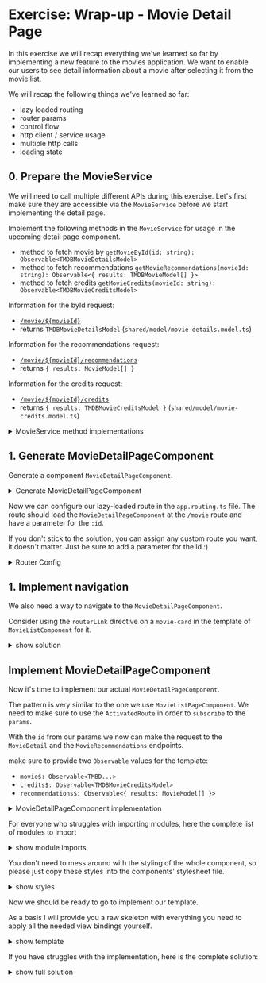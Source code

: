 # Exercise: Wrap-up - Movie Detail Page

In this exercise we will recap everything we've learned so far by implementing a new feature to the movies application.
We want to enable our users to see detail information about a movie after selecting it from the movie list.

We will recap the following things we've learned so far:
* lazy loaded routing
* router params
* control flow
* http client / service usage
* multiple http calls
* loading state

## 0. Prepare the MovieService

We will need to call multiple different APIs during this exercise. Let's first make sure they are accessible via the `MovieService`
before we start implementing the detail page.

Implement the following methods in the `MovieService` for usage in the upcoming detail page component.

* method to fetch movie by `getMovieById(id: string): Observable<TMDBMovieDetailsModel>`
* method to fetch recommendations `getMovieRecommendations(movieId: string): Observable<{ results: TMDBMovieModel[] }>`
* method to fetch credits `getMovieCredits(movieId: string): Observable<TMDBMovieCreditsModel>`

Information for the byId request:
* [`/movie/${movieId}`](https://developers.themoviedb.org/3/movies/get-movie-details)
* returns `TMDBMovieDetailsModel` (`shared/model/movie-details.model.ts`)

Information for the recommendations request:
* [`/movie/${movieId}/recommendations`](https://developers.themoviedb.org/3/movies/get-movie-recommendations)
* returns `{ results: MovieModel[] }`

Information for the credits request:
* [`/movie/${movieId}/credits`](https://developers.themoviedb.org/3/movies/get-movie-credits)
* returns `{ results: TMDBMovieCreditsModel }` (`shared/model/movie-credits.model.ts`)

<details>
  <summary>MovieService method implementations</summary>

```ts

import { HttpClient } from '@angular/common/http';
import { inject, Injectable } from '@angular/core';
import { Observable } from 'rxjs';

import { environment } from '../../environments/environment';
import { TMDBMovieModel } from '../shared/model/movie.model';
import { TMDBMovieCreditsModel } from '../shared/model/movie-credits.model';
import { TMDBMovieDetailsModel } from '../shared/model/movie-details.model';

@Injectable({
  providedIn: 'root',
})
export class MovieService {
  private httpClient = inject(HttpClient);

  getMovieCredits(movieId: string): Observable<TMDBMovieCreditsModel> {
    return this.httpClient.get<TMDBMovieCreditsModel>(
      `${environment.tmdbBaseUrl}/3/movie/${movieId}/credits`
    );
  }

  getMovieRecommendations(
    movieId: string
  ): Observable<{ results: TMDBMovieModel[] }> {
    return this.httpClient.get<{ results: TMDBMovieModel[] }>(
      `${environment.tmdbBaseUrl}/3/movie/${movieId}/recommendations`
    );
  }

  getMovieById(movieId: string): Observable<TMDBMovieDetailsModel> {
    return this.httpClient.get<TMDBMovieDetailsModel>(
      `${environment.tmdbBaseUrl}/3/movie/${movieId}`
    );
  }

  getMovies(category: string): Observable<{ results: TMDBMovieModel[] }> {
    return this.httpClient.get<{ results: TMDBMovieModel[] }>(
      `${environment.tmdbBaseUrl}/3/movie/${category}`
    );
  }
}


```

</details>

## 1. Generate MovieDetailPageComponent

Generate a component `MovieDetailPageComponent`.

<details>
    <summary> Generate MovieDetailPageComponent </summary>

```bash
ng g c movie/movie-detail-page
```

</details>

Now we can configure our lazy-loaded route in the `app.routing.ts` file.
The route should load the `MovieDetailPageComponent` at the `/movie` route and have a parameter for the `:id`. 

If you don't stick to the solution, you can assign any custom route you want, it doesn't matter. Just be sure to add
a parameter for the id :)

<details>
    <summary> Router Config </summary>

```ts
// app.routing.ts

{
    path: 'movie/:id',
    loadComponent: () => import('./movie/movie-detail-page/movie-detail-page.component')
      .then(m => m.MovieDetailPageComponent)
},

```

</details>

## 1. Implement navigation

We also need a way to navigate to the `MovieDetailPageComponent`.

Consider using the `routerLink` directive on a `movie-card` in the template of `MovieListComponent` for it.

<details>
    <summary> show solution </summary>

```html
// movie-list.component.html

<movie-card
  [routerLink]="['movie', movie.id]"
  *ngFor=""></movie-card>

```

</details>

## Implement MovieDetailPageComponent

Now it's time to implement our actual `MovieDetailPageComponent`.

The pattern is very similar to the one we use `MovieListPageComponent`.
We need to make sure to use the `ActivatedRoute` in order to `subscribe` to the `params`.

With the `id` from our params we now can make the request to the `MovieDetail` and the `MovieRecommendations` endpoints.

make sure to provide two `Observable` values for the template:
* `movie$: Observable<TMBD...>`
* `credits$: Observable<TMDBMovieCreditsModel>`
* `recommendations$: Observable<{ results: MovieModel[] }>`

<details>
    <summary> MovieDetailPageComponent implementation </summary>

```ts
// movie-detail-page.component.ts

movie$: Observable<TMDBMovieDetailsModel>;
credits$: Observable<TMDBMovieCreditsModel>;
recommendations$: Observable<{ results: MovieModel[] }>;

constructor(
    private movieService: MovieService,
    private activatedRoute: ActivatedRoute
) { }

ngOnInit(): void {
    this.activatedRoute.params.subscribe(params => {
        if (params.id) {
            this.movie$ = this.movieService.getMovie(params.id);
            this.recommendations$ = this.movieService.getMovieRecommendations(params.id);
            this.credits$ = this.movieService.getMovieCredits(params.id);
        }
    });
}
```

</details>

For everyone who struggles with importing modules, here the complete list of modules to import

<details>
    <summary> show module imports </summary>

```ts

import { Component } from '@angular/core';
import { CommonModule } from '@angular/common';
import { RouterModule, Routes } from '@angular/router';
import { DetailGridModule } from '../../ui/component/detail-grid/detail-grid.module';
import { SvgIconModule } from '../../ui/component/icons/icon.module';
import { StarRatingModule } from '../../ui/pattern/star-rating/star-rating.module';
import { MovieModule } from '../movie.module';

@Component({
    imports: [
        CommonModule,
        RouterModule.forChild(routes),
        DetailGridModule,
        SvgIconModule,
        MovieModule,
        StarRatingModule,
    ],
})
export class MovieDetailPageComponent {}


```
</details>

You don't need to mess around with the styling of the whole component, so please just copy these
styles into the components' stylesheet file.

<details>
    <summary> show styles </summary>

```scss
@import "../../ui/token/mixins/flex";
@import "../../ui/component/aspect-ratio/aspect-ratio";

:host {
  width: 100%;
  display: block;
}

.loader {
  position: absolute;
  z-index: 200;
  top: 250px;
}

.movie-detail-wrapper {
  min-height: 500px;
}

.movie-detail {

  @media only screen and (max-width: 1500px) {
    &--grid-item {
      padding: 3rem;
    }
  }

  &--genres {
    @include d-flex-v;
    flex-wrap: wrap;

    &-link {
      &:not(:last-child) {
        margin-right: 2rem;
      }

      @include d-flex-v;
      padding: 0.5rem 0;
      font-weight: bold;
      text-transform: uppercase;
    }
  }

  &--ad-section-links {
    .section--content {
      @include d-flex;
      margin-right: auto;
    }

    .btn {
      margin-right: 2rem;
      @media only screen and (max-width: 1300px) {
        margin-right: 1rem;
      }
    }

    > .btn:last-child {
      margin-right: 0rem;
      float: right;
    }
  }

  &--basic-infos {
    @include d-flex-v;
    justify-content: space-between;
  }

  &--cast-list {
    @include d-flex;
    flex-direction: row;
    margin: 0 20px;
    width: 100%;
    height: 50px;
    contain: strict;
    overflow: hidden;
  }
}

.cast-list {
  width: 100%;
  display: flex;
  overflow-x: scroll;
  position: relative;
  scroll-behavior: smooth;
  scroll-snap-type: x mandatory;
}

.cast-list--btn {
  background: transparent;
  border: 0;
  z-index: 2;
  font-size: 40px;
  text-decoration: none;
  cursor: pointer;
  color: rgb(102, 102, 102);
}

.movie-detail--languages-runtime-release {
  color: var(--palette-warning-main);
  text-transform: uppercase;
}

.movie-detail--section {
  margin-bottom: 3rem;
}

.movie-detail--cast-actor {
  display: block;
  height: auto;
  width: 70px;
  flex-shrink: 0;

  img {
    display: block;
    width: 44px;
    height: 44px;
    border-radius: var(--theme-borderRadius-circle);
    object-fit: cover;
    margin: 0 auto;
  }
}

```
</details>

Now we should be ready to go to implement our template.

As a basis I will provide you a raw skeleton with everything you need to apply all the needed view bindings yourself.

<details>
    <summary> show template </summary>

```html
<div class="movie-detail-wrapper">
  <!-- use movie$ -->
  <!-- show loader when there is no movie -->
  <ui-detail-grid>
    <div detailGridMedia>
      <!-- img w780, h1170 class="aspectRatio-2-3 fit-cover" -->

    </div>
    <div detailGridDescription>
      <header>
        <!-- h1 title -->
        <!-- h2 tagline -->
      </header>
      <section class="movie-detail--basic-infos">
        <!-- ui-star-rating -->
        <!-- vote_average -->
        <div class="movie-detail--languages-runtime-release">
            <strong>
                <!-- spoken_languages[0]?.english_name --> /
                <!-- runtime --> /
                <!-- release_date | date: 'Y' -->
            </strong>
        </div>
      </section>
      <section>
        <h3>The Genres</h3>
        <div class="movie-detail--genres">
          <!-- a class="movie-detail--genres-link" *ngFor="genres" -->
            <a class="movie-detail--genres-link">
                <svg-icon name="genre"></svg-icon>
            </a>
        </div>
      </section>
      <section>
        <h3>The Synopsis</h3>
        <!-- p overview || 'not available text' -->
      </section>
      <section>
        <h3>The Cast</h3>
        <div class="movie-detail--cast-list">
          <div class="cast-list">
            <!-- credits$ -->
            <!-- class="movie-detail--cast-actor" -->
            <!-- <img
                loading="lazy"
                [src]="
                  c?.profile_path
                    ? 'https://image.tmdb.org/t/p/w185' + c.profile_path
                    : 'assets/images/no_poster_available.jpg'
                "
                [alt]="c.name"
                [title]="c.name"
              />
              -->
          </div>
        </div>
      </section>
      <section class="movie-detail--ad-section-links">
        <!-- homepage -->
        <a
          class="btn"
          target="_blank"
          rel="noopener noreferrer"
        >
          Website
          <svg-icon class="btn__icon" name="website"></svg-icon>

        </a>
        <!-- (ngIf) ? imdb_id -->
        <a
          class="btn"
          target="_blank"
          rel="noopener noreferrer"
          [href]="'https://www.imdb.com/title/'"
        >
          IMDB
          <svg-icon class="btn__icon" name="imdb"></svg-icon>
        </a>
        <!-- TODO: create dialog with iframe embed -->
        <!-- back function -->
        <button class="btn primary-button">
          <svg-icon class="btn__icon" name="back" size="1em"></svg-icon>&nbsp;Back
        </button>
      </section>
    </div>
  </ui-detail-grid>
</div>
<div>
  <header>
    <h1>Recommended</h1>
    <h2>Movies</h2>
  </header>

  <!-- recommendations$ movie list with loader -->

<!--  <movie-list></movie-list>-->

</div>

```

</details>

If you have struggles with the implementation, here is the complete solution:

<details>
    <summary> show full solution </summary>
    
```ts
// movie-detail-page.component.ts

recommendations$: Observable<{ results: MovieModel[] }>;
credits$: Observable<TMDBMovieCreditsModel>;
movie$: Observable<TMDBMovieDetailsModel>;

constructor(
    private movieService: MovieService,
    private activatedRoute: ActivatedRoute
) {}

ngOnInit(): void {
    this.activatedRoute.params.subscribe((params) => {
        this.movie$ = this.movieService.getMovieById(params.id);
        this.credits$ = this.movieService.getMovieCredits(params.id);
        this.recommendations$ = this.movieService.getMovieRecommendations(
            params.id
        );
    });
}
```

```html

<div class="movie-detail-wrapper">
  <ui-detail-grid *ngIf="(movie$ | async) as movie; else: loader">
    <div detailGridMedia>
      <img class="aspectRatio-2-3 fit-cover"
           [src]="movie.poster_path | movieImage"
           [alt]="movie.title"
           width="780px"
           height="1170px">
    </div>
    <div detailGridDescription>
      <header>
        <h1>{{ movie.title }}</h1>
        <h2>{{ movie.tagline }}</h2>
      </header>
      <section class="movie-detail--basic-infos">
        <ui-star-rating
          [rating]="movie.vote_average"
          [showRating]="true"
        ></ui-star-rating>
        <div class="movie-detail--languages-runtime-release">
          <strong>
            {{ movie.spoken_languages[0]?.english_name }} /
            {{ movie.runtime }} min /
            {{ movie.release_date | date: 'Y' }}
          </strong>
        </div>
      </section>
      <section>
        <h3>The Genres</h3>
        <div class="movie-detail--genres">
          <!-- class="movie-detail--genres-link" genre links -->
          <a class="movie-detail--genres-link"
               *ngFor="let genre of movie.genres">
            <svg-icon name="genre"></svg-icon>
            {{ genre.name }}
          </a>
        </div>
      </section>
      <section>
        <h3>The Synopsis</h3>
        <p>{{ movie.overview || 'Sorry, no overview available' }}</p>
      </section>
      <section>
        <h3>The Cast</h3>
        <div class="movie-detail--cast-list">
          <div class="cast-list"
               *ngIf="(credits$ | async) as credits">
            <div class="movie-detail--cast-actor"
                 *ngFor="let actor of credits.cast">
              <img
                loading="lazy"
                [src]="
                  actor?.profile_path
                    ? 'https://image.tmdb.org/t/p/w185' + actor.profile_path
                    : 'assets/images/no_poster_available.jpg'
                "
                [alt]="actor.name"
                [title]="actor.name"
              />
            </div>
            <!-- class="movie-detail--cast-actor" -->
            <!-- <img
                loading="lazy"
                [src]="
                  c?.profile_path
                    ? 'https://image.tmdb.org/t/p/w185' + c.profile_path
                    : 'assets/images/no_poster_available.jpg'
                "
                [alt]="c.name"
                [title]="c.name"
              />
              -->
          </div>
        </div>
      </section>
      <section class="movie-detail--ad-section-links">
        <!-- homepage -->
        <a
          class="btn"
          target="_blank"
          rel="noopener noreferrer"
        >
          Website
          <svg-icon class="btn__icon" name="website"></svg-icon>

        </a>
        <!-- (ngIf) ? imdb_id -->
        <a
          class="btn"
          target="_blank"
          rel="noopener noreferrer"
          [href]="'https://www.imdb.com/title/'"
        >
          IMDB
          <svg-icon class="btn__icon" name="imdb"></svg-icon>
        </a>
        <!-- (ngIf) ? imdb_id -->
        <a
          class="btn"
        >
          Trailer
          <svg-icon class="btn__icon" name="play"></svg-icon>
        </a>
        <!-- TODO: create dialog with iframe embed -->
        <!-- back function -->
        <button class="btn primary-button">
          <svg-icon class="btn__icon" name="back" size="1em"></svg-icon>&nbsp;Back
        </button>
      </section>
    </div>
  </ui-detail-grid>
</div>
<div>
  <header>
    <h1>Recommended</h1>
    <h2>Movies</h2>
  </header>
  <ng-container *ngIf="(recommendations$ | async) as recommendations; else: loader">

    <movie-list
      [movies]="recommendations.results"
      *ngIf="recommendations.results.length > 0; else: noResult">
    </movie-list>

    <ng-template #noResult>
      <div>No recommended movies</div>
    </ng-template>

  </ng-container>

  <ng-template #loader>
    <div class="loader"></div>
  </ng-template>

</div>


```
</details>



